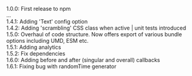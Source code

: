 1.0.0: First release to npm  
...  
1.4.1: Adding 'Text' config option  
1.4.2: Adding 'scrambling' CSS class when active | unit tests introduced  
1.5.0: Overhaul of code structure. Now offers export of various bundle options including UMD, ESM etc.  
1.5.1: Adding analytics  
1.5.2: Fix dependencies  
1.6.0: Adding before and after (singular and overall) callbacks  
1.6.1: Fixing bug with randomTime generator  
